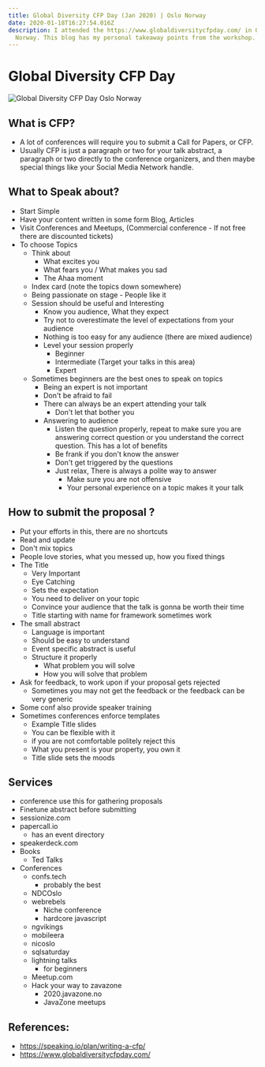 ```yaml
---
title: Global Diversity CFP Day (Jan 2020) | Oslo Norway
date: 2020-01-18T16:27:54.016Z
description: I attended the https://www.globaldiversitycfpday.com/ in Oslo
  Norway. This blog has my personal takeaway points from the workshop.
---
```

# Global Diversity CFP Day

![Global Diversity CFP Day Oslo Norway](/img/globaldiversitrycfpday.jpg "Global Diversity CFP Day")

## What is CFP?

* A lot of conferences will require you to submit a Call for Papers, or CFP.
* Usually CFP is just a paragraph or two for your talk abstract, a paragraph or two directly to the conference organizers, and then maybe special things like your Social Media Network handle.

## What to Speak about?

* Start Simple
* Have your content written in some form Blog, Articles
* Visit Conferences and Meetups, (Commercial conference - If not free there are discounted tickets)
* To choose Topics
  * Think about 
    * What excites you
    * What fears you / What makes you sad
    * The Ahaa moment
  * Index card (note the topics down somewhere)
  * Being passionate on stage - People like it
  * Session should be useful and Interesting
    * Know you audience, What they expect
    * Try not to overestimate the level of expectations from your audience 
    * Nothing is too easy for any audience (there are mixed audience)
    * Level your session properly 
      * Beginner
      * Intermediate (Target your talks in this area)
      * Expert
  * Sometimes beginners are the best ones to speak on topics
    * Being an expert is not important 
    * Don't be afraid to fail
    * There can always be an expert attending your talk
      * Don't let that bother you
    * Answering to audience 
      * Listen the question properly, repeat to make sure you are answering correct question or you understand the correct question. This has a lot of benefits
      * Be frank if you don't know the answer
      * Don't get triggered by the questions
      * Just relax, There is always a polite way to answer
        * Make sure you are not offensive
        * Your personal experience on a topic makes it your talk

## How to submit the proposal ?

* Put your efforts in this, there are no shortcuts
* Read and update
* Don't mix topics
* People love stories, what you messed up, how you fixed things 
* The Title
  * Very Important
  * Eye Catching 
  * Sets the expectation
  * You need to deliver on your topic
  * Convince your audience that the talk is gonna be worth their time
  * Title starting with name for framework sometimes work 
* The small abstract 
  * Language is important
  * Should be easy to understand
  * Event specific abstract is useful
  * Structure it properly
    * What problem you will solve
    * How you will solve that problem
* Ask for feedback, to work upon if your proposal gets rejected
  * Sometimes you may not get the feedback or the feedback can be very generic
* Some conf also provide speaker training
* Sometimes conferences enforce templates
  * Example Title slides
  * You can be flexible with it 
  * if you are not comfortable politely reject this 
  * What you present is your property, you own it
  * Title slide sets the moods

## Services

* conference use this for gathering proposals 
* Finetune abstract before submitting
* sessionize.com
* papercall.io
  * has an event directory
* speakerdeck.com 
* Books
  * Ted Talks
* Conferences
  * confs.tech
    * probably the best
  * NDCOslo
  * webrebels 
    * Niche conference
    * hardcore javascript
  * ngvikings
  * mobileera
  * nicoslo
  * sqlsaturday
  * lightning talks
    * for beginners
  * Meetup.com
  * Hack your way to zavazone 
    * 2020.javazone.no 
    * JavaZone meetups

## References:

* <https://speaking.io/plan/writing-a-cfp/>
* <https://www.globaldiversitycfpday.com/>
